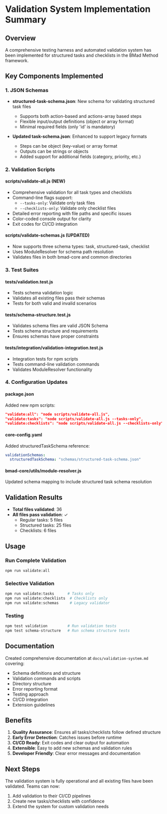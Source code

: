 # Validation System Implementation Summary

## Overview
A comprehensive testing harness and automated validation system has been implemented for structured tasks and checklists in the BMad Method framework.

## Key Components Implemented

### 1. JSON Schemas
- **structured-task-schema.json**: New schema for validating structured task files
  - Supports both action-based and actions-array based steps
  - Flexible input/output definitions (object or array format)
  - Minimal required fields (only 'id' is mandatory)
  
- **Updated task-schema.json**: Enhanced to support legacy formats
  - Steps can be object (key-value) or array format
  - Outputs can be strings or objects
  - Added support for additional fields (category, priority, etc.)

### 2. Validation Scripts

#### scripts/validate-all.js (NEW)
- Comprehensive validation for all task types and checklists
- Command-line flags support:
  - `--tasks-only`: Validate only task files
  - `--checklists-only`: Validate only checklist files
- Detailed error reporting with file paths and specific issues
- Color-coded console output for clarity
- Exit codes for CI/CD integration

#### scripts/validate-schemas.js (UPDATED)
- Now supports three schema types: task, structured-task, checklist
- Uses ModuleResolver for schema path resolution
- Validates files in both bmad-core and common directories

### 3. Test Suites

#### tests/validation.test.js
- Tests schema validation logic
- Validates all existing files pass their schemas
- Tests for both valid and invalid scenarios

#### tests/schema-structure.test.js
- Validates schema files are valid JSON Schema
- Tests schema structure and requirements
- Ensures schemas have proper constraints

#### tests/integration/validation-integration.test.js
- Integration tests for npm scripts
- Tests command-line validation commands
- Validates ModuleResolver functionality

### 4. Configuration Updates

#### package.json
Added new npm scripts:
```json
"validate:all": "node scripts/validate-all.js",
"validate:tasks": "node scripts/validate-all.js --tasks-only",
"validate:checklists": "node scripts/validate-all.js --checklists-only"
```

#### core-config.yaml
Added structuredTaskSchema reference:
```yaml
validationSchemas:
  structuredTaskSchema: "schemas/structured-task-schema.json"
```

#### bmad-core/utils/module-resolver.js
Updated schema mapping to include structured task schema resolution

## Validation Results
- **Total files validated**: 36
- **All files pass validation**: ✓
  - Regular tasks: 5 files
  - Structured tasks: 25 files
  - Checklists: 6 files

## Usage

### Run Complete Validation
```bash
npm run validate:all
```

### Selective Validation
```bash
npm run validate:tasks      # Tasks only
npm run validate:checklists  # Checklists only
npm run validate:schemas     # Legacy validator
```

### Testing
```bash
npm test validation         # Run validation tests
npm test schema-structure   # Run schema structure tests
```

## Documentation
Created comprehensive documentation at `docs/validation-system.md` covering:
- Schema definitions and structure
- Validation commands and scripts
- Directory structure
- Error reporting format
- Testing approach
- CI/CD integration
- Extension guidelines

## Benefits
1. **Quality Assurance**: Ensures all tasks/checklists follow defined structure
2. **Early Error Detection**: Catches issues before runtime
3. **CI/CD Ready**: Exit codes and clear output for automation
4. **Extensible**: Easy to add new schemas and validation rules
5. **Developer Friendly**: Clear error messages and documentation

## Next Steps
The validation system is fully operational and all existing files have been validated. Teams can now:
1. Add validation to their CI/CD pipelines
2. Create new tasks/checklists with confidence
3. Extend the system for custom validation needs